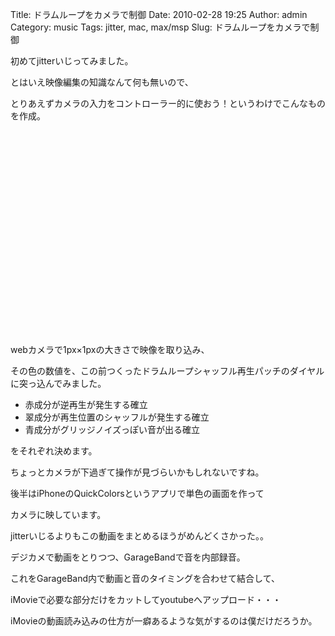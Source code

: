 Title: ドラムループをカメラで制御
Date: 2010-02-28 19:25
Author: admin
Category: music
Tags: jitter, mac, max/msp
Slug: ドラムループをカメラで制御

初めてjitterいじってみました。

とはいえ映像編集の知識なんて何も無いので、

とりあえずカメラの入力をコントローラー的に使おう！というわけでこんなものを作成。  

<object classid="clsid:d27cdb6e-ae6d-11cf-96b8-444553540000" width="560" height="340" codebase="http://download.macromedia.com/pub/shockwave/cabs/flash/swflash.cab#version=6,0,40,0"><param name="allowFullScreen" value="true"></param><param name="allowscriptaccess" value="always"></param><param name="src" value="http://www.youtube.com/v/QG3ROJmSb1c&amp;hl=ja_JP&amp;fs=1&amp;"></param><param name="allowfullscreen" value="true"></param><embed type="application/x-shockwave-flash" width="560" height="340" src="http://www.youtube.com/v/QG3ROJmSb1c&amp;hl=ja_JP&amp;fs=1&amp;" allowscriptaccess="always" allowfullscreen="true"></embed></object>  
webカメラで1px×1pxの大きさで映像を取り込み、

その色の数値を、この前つくったドラムループシャッフル再生パッチのダイヤルに突っ込んでみました。

-   赤成分が逆再生が発生する確立
-   翠成分が再生位置のシャッフルが発生する確立
-   青成分がグリッジノイズっぽい音が出る確立

をそれぞれ決めます。  
  
  
ちょっとカメラが下過ぎて操作が見づらいかもしれないですね。

後半はiPhoneのQuickColorsというアプリで単色の画面を作って

カメラに映しています。  
  
  
jitterいじるよりもこの動画をまとめるほうがめんどくさかった。。

デジカメで動画をとりつつ、GarageBandで音を内部録音。

これをGarageBand内で動画と音のタイミングを合わせて結合して、

iMovieで必要な部分だけをカットしてyoutubeへアップロード・・・

iMovieの動画読み込みの仕方が一癖あるような気がするのは僕だけだろうか。
